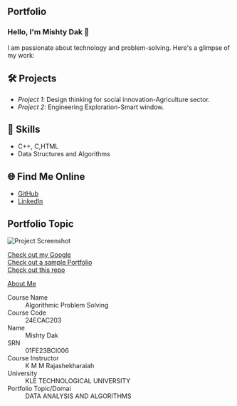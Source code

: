 ## Portfolio

### Hello, I'm Mishty Dak 👋

I am passionate about technology and problem-solving. Here's a glimpse of my work:

## 🛠️ Projects
- *Project 1*: Design thinking for social innovation-Agriculture sector.
- *Project 2*: Engineering Exploration-Smart window.

## 🚀 Skills
- C++, C,HTML
- Data Structures and Algorithms

## 🌐 Find Me Online
- [GitHub](https://github.com/mishtydak)
- [LinkedIn](https://linkedin.com/in/mishtydak)

## Portfolio Topic

![Project Screenshot](assets/image.jpg)

[Check out my Google](https://www.google.com/)<br>
[Check out a sample Portfolio](https://jiyapalrecha35.github.io/Google.github.io/)<br>
[Check out this repo](https://github.com/hiteshchoudhary/apihub)<br>


[About Me](about.md)

<dl>
<dt>Course Name</dt>
<dd>Algorithmic Problem Solving</dd>
<dt>Course Code</dt>
<dd>24ECAC203</dd>
<dt>Name</dt>
<dd>Mishty Dak</dd>
<dt>SRN</dt>
<dd>01FE23BCI006</dd>
<dt>Course Instructor</dt>
<dd>K M M Rajashekharaiah</dd>
<dt>University</dt>
<dd>KLE TECHNOLOGICAL UNIVERSITY</dd>
<dt>Portfolio Topic/Domai</dt>
<dd>DATA ANALYSIS AND ALGORITHMS</dd>
</dl>

<br> 
